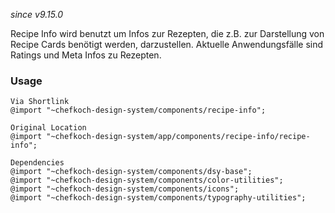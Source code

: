 *since v9.15.0*

Recipe Info wird benutzt um Infos zur Rezepten, die z.B. zur Darstellung von Recipe Cards benötigt werden, darzustellen. Aktuelle Anwendungsfälle sind Ratings und Meta Infos zu Rezepten.

### Usage  
    
    Via Shortlink
    @import "~chefkoch-design-system/components/recipe-info";
  
    Original Location
    @import "~chefkoch-design-system/app/components/recipe-info/recipe-info";

    Dependencies
    @import "~chefkoch-design-system/components/dsy-base";
    @import "~chefkoch-design-system/components/color-utilities";
    @import "~chefkoch-design-system/components/icons";
    @import "~chefkoch-design-system/components/typography-utilities";